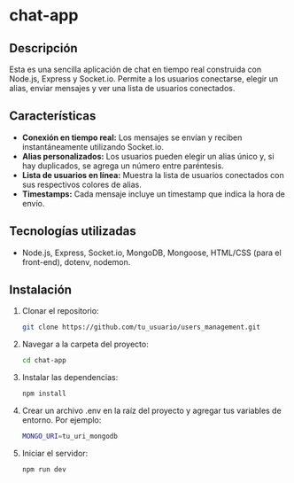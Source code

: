 # chat-app

## Descripción

Esta es una sencilla aplicación de chat en tiempo real construida con Node.js, Express y Socket.io. Permite a los usuarios conectarse, elegir un alias, enviar mensajes y ver una lista de usuarios conectados.

## Características

- **Conexión en tiempo real:** Los mensajes se envían y reciben instantáneamente utilizando Socket.io.
- **Alias personalizados:** Los usuarios pueden elegir un alias único y, si hay duplicados, se agrega un número entre paréntesis.
- **Lista de usuarios en línea:** Muestra la lista de usuarios conectados con sus respectivos colores de alias.
- **Timestamps:** Cada mensaje incluye un timestamp que indica la hora de envío.

## Tecnologías utilizadas

- Node.js, Express, Socket.io, MongoDB, Mongoose, HTML/CSS (para el front-end), dotenv, nodemon.

## Instalación

1. Clonar el repositorio:

   ```bash
   git clone https://github.com/tu_usuario/users_management.git
   
2. Navegar a la carpeta del proyecto:

   ```bash
   cd chat-app

3. Instalar las dependencias:

   ```bash
   npm install
   
4. Crear un archivo .env en la raíz del proyecto y agregar tus variables de entorno. Por ejemplo:

   ```bash
   MONGO_URI=tu_uri_mongodb

5. Iniciar el servidor:

   ```bash
   npm run dev

